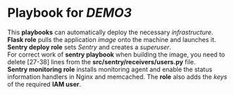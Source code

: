 # Playbook for *DEMO3*

This **playbooks** can automatically deploy the necessary *infrastructure*.  
**Flask role** pulls the application *image* onto the machine and launches it.  
**Sentry deploy role** sets *Sentry* and creates a *superuser*.  
For correct work of **sentry playbook** when building the image, you need to delete [27-38] lines from the   **src/sentry/receivers/users.py** file.  
**Sentry monitoring role** installs monitoring agent and enable the status information handlers in Nginx and memcached. The **role** also adds the *keys* of the required **IAM user**.
